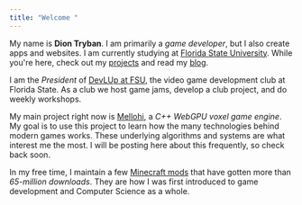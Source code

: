 ```yaml
---
title: "Welcome "
---
```


My name is **Dion Tryban**. I am primarily a *game developer*, but I also create apps and websites. I am currently studying at [Florida State University](https://cs.fsu.edu). While you're here, check out my [projects](/projects) and read my [blog](/blog).

I am the *President* of [DevLUp at FSU](https://fsu.devlup.org/), the video game development club at Florida State. As a club we host game jams, develop a club project, and do weekly workshops.

<!-- TODO: Have a link and image to my latest workshop at DevLUp. -->

My main project right now is [Mellohi](https://github.com/trikzon/mellohi), a *C++ WebGPU voxel game engine*. My goal is to use this project to learn how the many technologies behind modern games works. These underlying algorithms and systems are what interest me the most. I will be posting here about this frequently, so check back soon.

<!-- TODO: Have a link and image from Mellohi.  -->

<!-- TODO: Link to the minecraft mods page. -->
<!-- TODO: Write a blog post about making minecraft mods and learning how to code. -->
In my free time, I maintain a few [Minecraft mods]() that have gotten more than *65-million downloads*. They are how I was first introduced to game development and Computer Science as a whole.
